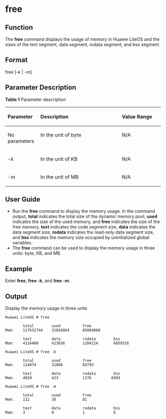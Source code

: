 # free<a name="EN-US_TOPIC_0312409046"></a>

## Function<a name="en-us_topic_0175230306_section3397848916315"></a>

The **free** command displays the usage of memory in Huawei LiteOS and the sizes of the text segment, data segment, rodata segment, and bss segment.

## Format<a name="en-us_topic_0175230306_section714782516315"></a>

free \[_-k_ |  _-m_\]

## Parameter Description<a name="en-us_topic_0175230306_section2432543416315"></a>

**Table  1**  Parameter description

<a name="en-us_topic_0175230306_table2420316616315"></a>
<table><thead align="left"><tr id="en-us_topic_0175230306_row335408816315"><th class="cellrowborder" valign="top" width="21.099999999999998%" id="mcps1.2.4.1.1"><p id="en-us_topic_0175230306_p324569116315"><a name="en-us_topic_0175230306_p324569116315"></a><a name="en-us_topic_0175230306_p324569116315"></a>Parameter</p>
</th>
<th class="cellrowborder" valign="top" width="52.32%" id="mcps1.2.4.1.2"><p id="en-us_topic_0175230306_p6157439016315"><a name="en-us_topic_0175230306_p6157439016315"></a><a name="en-us_topic_0175230306_p6157439016315"></a>Description</p>
</th>
<th class="cellrowborder" valign="top" width="26.58%" id="mcps1.2.4.1.3"><p id="en-us_topic_0175230306_p2146969816315"><a name="en-us_topic_0175230306_p2146969816315"></a><a name="en-us_topic_0175230306_p2146969816315"></a>Value Range</p>
</th>
</tr>
</thead>
<tbody><tr id="en-us_topic_0175230306_row6132397416315"><td class="cellrowborder" valign="top" width="21.099999999999998%" headers="mcps1.2.4.1.1 "><p id="en-us_topic_0175230306_p118602716315"><a name="en-us_topic_0175230306_p118602716315"></a><a name="en-us_topic_0175230306_p118602716315"></a>No parameters</p>
</td>
<td class="cellrowborder" valign="top" width="52.32%" headers="mcps1.2.4.1.2 "><p id="en-us_topic_0175230306_p2618439793551"><a name="en-us_topic_0175230306_p2618439793551"></a><a name="en-us_topic_0175230306_p2618439793551"></a>In the unit of byte</p>
</td>
<td class="cellrowborder" valign="top" width="26.58%" headers="mcps1.2.4.1.3 "><p id="en-us_topic_0175230306_p5350974593540"><a name="en-us_topic_0175230306_p5350974593540"></a><a name="en-us_topic_0175230306_p5350974593540"></a>N/A</p>
</td>
</tr>
<tr id="en-us_topic_0175230306_row1524302995233"><td class="cellrowborder" valign="top" width="21.099999999999998%" headers="mcps1.2.4.1.1 "><p id="en-us_topic_0175230306_p2672584595233"><a name="en-us_topic_0175230306_p2672584595233"></a><a name="en-us_topic_0175230306_p2672584595233"></a>-k</p>
</td>
<td class="cellrowborder" valign="top" width="52.32%" headers="mcps1.2.4.1.2 "><p id="en-us_topic_0175230306_p1730981795233"><a name="en-us_topic_0175230306_p1730981795233"></a><a name="en-us_topic_0175230306_p1730981795233"></a>In the unit of KB</p>
</td>
<td class="cellrowborder" valign="top" width="26.58%" headers="mcps1.2.4.1.3 "><p id="en-us_topic_0175230306_p5991793095233"><a name="en-us_topic_0175230306_p5991793095233"></a><a name="en-us_topic_0175230306_p5991793095233"></a>N/A</p>
</td>
</tr>
<tr id="en-us_topic_0175230306_row48438219540"><td class="cellrowborder" valign="top" width="21.099999999999998%" headers="mcps1.2.4.1.1 "><p id="en-us_topic_0175230306_p568052339540"><a name="en-us_topic_0175230306_p568052339540"></a><a name="en-us_topic_0175230306_p568052339540"></a>-m</p>
</td>
<td class="cellrowborder" valign="top" width="52.32%" headers="mcps1.2.4.1.2 "><p id="en-us_topic_0175230306_p378211249540"><a name="en-us_topic_0175230306_p378211249540"></a><a name="en-us_topic_0175230306_p378211249540"></a>In the unit of MB</p>
</td>
<td class="cellrowborder" valign="top" width="26.58%" headers="mcps1.2.4.1.3 "><p id="en-us_topic_0175230306_p436122419540"><a name="en-us_topic_0175230306_p436122419540"></a><a name="en-us_topic_0175230306_p436122419540"></a>N/A</p>
</td>
</tr>
</tbody>
</table>

## User Guide<a name="en-us_topic_0175230306_section2177154516315"></a>

-   Run the  **free**  command to display the memory usage. In the command output,  **total**  indicates the total size of the dynamic memory pool,  **used**  indicates the size of the used memory, and  **free**  indicates the size of the free memory.  **text**  indicates the code segment size,  **data**  indicates the data segment size,  **rodata**  indicates the read-only data segment size, and  **bss**  indicates the memory size occupied by uninitialized global variables.
-   The  **free** command can be used to display the memory usage in three units: byte, KB, and MB.

## Example<a name="en-us_topic_0175230306_section367785216315"></a>

Enter  **free**,  **free -k**, and  **free -m**.

## Output<a name="en-us_topic_0175230306_section6390849316315"></a>

Display the memory usage in three units

```
Huawei LiteOS # free

        total        used          free
Mem:    117631744    31826864      85804880

        text         data          rodata        bss
Mem:    4116480      423656        1204224       6659316

Huawei LiteOS # free -k

        total        used          free
Mem:    114874       31080         83793

        text         data          rodata        bss
Mem:    4020         423           1176         6503

Huawei LiteOS # free -m

        total        used          free
Mem:    112          30            81

        text         data          rodata        bss
Mem:    3            0             1             6
```

